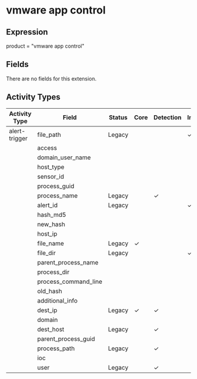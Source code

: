 vmware app control
==================

Expression
----------

product = "vmware app control"

Fields
------

There are no fields for this extension.

Activity Types
--------------

| Activity Type | Field                | Status | Core     | Detection | Informational |
| ------------- | -------------------- | ------ | -------- | --------- | ------------- |
| alert-trigger | file_path            | Legacy |          |           | &#10003;      |
|               | access               |        |          |           |               |
|               | domain_user_name     |        |          |           |               |
|               | host_type            |        |          |           |               |
|               | sensor_id            |        |          |           |               |
|               | process_guid         |        |          |           |               |
|               | process_name         | Legacy |          | &#10003;  |               |
|               | alert_id             | Legacy |          |           | &#10003;      |
|               | hash_md5             |        |          |           |               |
|               | new_hash             |        |          |           |               |
|               | host_ip              |        |          |           |               |
|               | file_name            | Legacy | &#10003; |           |               |
|               | file_dir             | Legacy |          |           | &#10003;      |
|               | parent_process_name  |        |          |           |               |
|               | process_dir          |        |          |           |               |
|               | process_command_line |        |          |           |               |
|               | old_hash             |        |          |           |               |
|               | additional_info      |        |          |           |               |
|               | dest_ip              | Legacy | &#10003; | &#10003;  |               |
|               | domain               |        |          |           |               |
|               | dest_host            | Legacy |          | &#10003;  |               |
|               | parent_process_guid  |        |          |           |               |
|               | process_path         | Legacy |          | &#10003;  |               |
|               | ioc                  |        |          |           |               |
|               | user                 | Legacy |          | &#10003;  |               |


